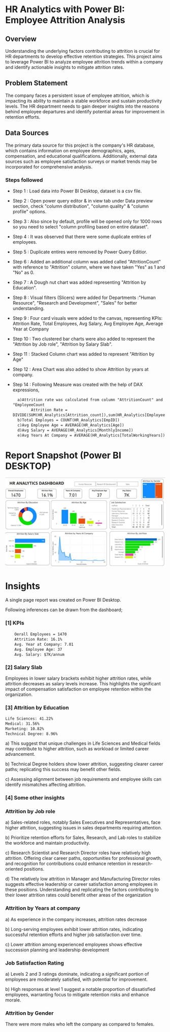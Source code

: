  # HR Analytics with Power BI: Employee Attrition Analysis

## Overview
Understanding the underlying factors contributing to attrition is crucial for HR departments to develop effective retention strategies. This project aims to leverage Power BI to analyze employee attrition trends within a company and identify actionable insights to mitigate attrition rates.

## Problem Statement

The company faces a persistent issue of employee attrition, which is impacting its ability to maintain a stable workforce and sustain productivity levels. The HR department needs to gain deeper insights into the reasons behind employee departures and identify potential areas for improvement in retention efforts.

## Data Sources

The primary data source for this project is the company's HR database, which contains information on employee demographics, ages, compensation, and educational qualifications. Additionally, external data sources such as employee satisfaction surveys or market trends may be incorporated for comprehensive analysis.

### Steps followed 

- Step 1 : Load data into Power BI Desktop, dataset is a csv file.
- Step 2 : Open power query editor & in view tab under Data preview section, check "column distribution", "column quality" & "column profile" options.
- Step 3 : Also since by default, profile will be opened only for 1000 rows so you need to select "column profiling based on entire dataset".
- Step 4 : It was observed that there were some duplicate entries of employees. 
- Step 5 : Duplicate entires were removed by Power Query Editior.
- Step 6 : Added an additional column was added called "AttritionCount" with reference to "Attrition" column, where we have taken "Yes" as 1 and "No" as 0.
- Step 7 : A Dough nut chart was added representing "Attrition by Education".
- Step 8 : Visual filters (Slicers) were added for Departments :"Human Resource", "Research and Development", "Sales" for better understanding.
- Step 9 : Four card visuals were added to the canvas, representing KPIs: Attrition Rate, Total Employees, Avg Salary, Avg Employee Age, Average Year at Company
- Step 10 : Two clustered bar charts were also added to represent the "Attrition by Job role", "Attrition by Salary Slab".
- Step 11 : Stacked Column chart was added to represent "Attrition by Age"
- Step 12 : Area Chart was also added to show Attrition by years at company. 
  
- Step 14 : Following Measure was created with the help of DAX expressions, 

        a)Attrition rate was calculated from column "AttritionCount" and "EmployeeCount
              Attrition Rate = DIVIDE(SUM(HR_Analytics[Attrition_count]),sum(HR_Analytics[EmployeeCount]))
        b)Total Employes = COUNT(HR_Analytics[EmpID])
        c)Avg Employee Age = AVERAGE(HR_Analytics[Age])
        d)Avg Salary = AVERAGE(HR_Analytics[MonthlyIncome])
        e)Avg Years At Company = AVERAGE(HR_Analytics[TotalWorkingYears])
        

 # Report Snapshot (Power BI DESKTOP)

 
![Dashboard_upload](https://raw.githubusercontent.com/Prashant3612/HR_Dashboard_Power_BI/main/HR_Dashboard.jpg)

# Insights

A single page report was created on Power BI Desktop.

Following inferences can be drawn from the dashboard;

### [1] KPIs
        Oerall Employees = 1470
        Attrition Rate: 16.1%
        Avg. Year at Company: 7.01
        Avg. Employee Age: 37
        Avg. Salary: $7K/annum

           
           
### [2] Salary Slab

   Employees in lower salary brackets exhibit higher attrition rates, while attrition decreases as salary levels increase. This highlights the significant    impact of compensation satisfaction on employee retention within the organization.  
  
  ### [3] Attrition by Education
    Life Sciences: 41.22%
    Medical: 31.56%
    Marketing: 10.82%
    Technical Degree: 8.96%

  a) This suggest that unique challenges in Life Sciences and Medical fields may contribute to higher attrition, such as workload or limited career   advancement.

  b) Technical Degree holders show lower attrition, suggesting clearer career paths; replicating this success may benefit other fields.
  
  c) Assessing alignment between job requirements and employee skills can identify mismatches affecting attrition.
  
      
 ### [4] Some other insights
 
 ### Attrition by Job role
 a) Sales-related roles, notably Sales Executives and Representatives, face higher attrition, suggesting issues in sales departments requiring attention.
 
  b) Prioritize retention efforts for Sales, Research, and Lab roles to stabilize the workforce and maintain productivity.
  
  c) Research Scientist and Research Director roles have relatively high attrition. Offering clear career paths, opportunities for professional growth, and     recognition for contributions could enhance retention in research-oriented positions.
  
  d) The relatively low attrition in Manager and Manufacturing Director roles suggests effective leadership or career satisfaction among employees in these  positions. Understanding and replicating the factors contributing to their lower attrition rates could benefit other areas of the organization

 ### Attrition by Years at company

  a) As experience in the company increases, attrition rates decrease
  
  b) Long-serving employees exhibit lower attrition rates, indicating successful retention efforts and higher job satisfaction over time.
  
  c) Lower attrition among experienced employees shows effective succession planning and leadership development


### Job Satisfaction Rating

   a) Levels 2 and 3 ratings dominate, indicating a significant portion of employees are moderately satisfied, with potential for improvement.
   
   b) High responses at level 1 suggest a notable proportion of dissatisfied employees, warranting focus to mitigate retention risks and enhance morale.

### Attrition by Gender
  There were more males who left the company as compared to females.
